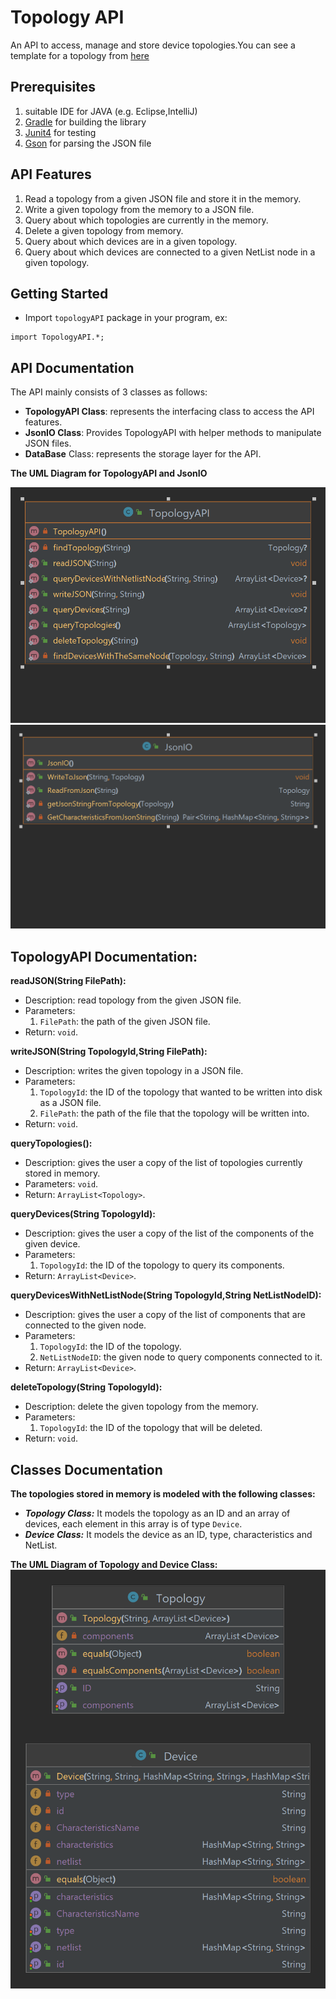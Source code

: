 # Topology API
An API to access, manage and store device topologies.You can see a template for a topology from [here](lib/src/test/java/testTopologyAPI/testJSONS/topology.json)
## Prerequisites

1. suitable IDE for JAVA (e.g. Eclipse,IntelliJ)
2. [Gradle](https://gradle.org/) for building the library
3. [Junit4](https://junit.org/junit4/) for testing 
4. [Gson](https://sites.google.com/site/gson/gson-user-guide) for parsing the JSON file

## API Features
1. Read a topology from a given JSON file and store it in the memory.
2. Write a given topology from the memory to a JSON file.
3. Query about which topologies are currently in the memory.
4. Delete a given topology from memory.
5. Query about which devices are in a given topology.
6. Query about which devices are connected to a given NetList node in
   a given topology.

## Getting Started

- Import `topologyAPI` package in your program, ex:
```
import TopologyAPI.*;
```

## API Documentation
The API mainly consists of 3 classes as follows:
* **TopologyAPI Class**: represents the interfacing class to access the API features.
* **JsonIO Class**: Provides TopologyAPI with helper methods to manipulate JSON files.
* **DataBase** Class: represents the storage layer for the API.

**The UML Diagram for TopologyAPI and JsonIO**

![img](UMLS/TopologyAPI.png)
![img](UMLS/JsonIO.png)

## TopologyAPI Documentation:

**readJSON(String FilePath):**
- Description: read topology from the given JSON file.
- Parameters:
   1. `FilePath`: the path of the given JSON file.
- Return: `void`.

**writeJSON(String TopologyId,String FilePath):**
- Description: writes the given topology in a JSON file.
- Parameters:
   1. `TopologyId`: the ID of the topology that wanted to be written into disk as a JSON file.
   2. `FilePath`: the path of the file that the topology will be written into.
- Return: `void`.

**queryTopologies():**
- Description: gives the user a copy of the list of topologies currently stored in memory.
- Parameters: `void`.
- Return: `ArrayList<Topology>`.

**queryDevices(String TopologyId):**
- Description: gives the user a copy of the list of the components of the given device.
- Parameters:
   1. `TopologyId`: the ID of the topology to query its components.
- Return: `ArrayList<Device>`.

**queryDevicesWithNetListNode(String TopologyId,String NetListNodeID):**
- Description: gives the user a copy of the list of components that are connected to the given node.
- Parameters:
   1. `TopologyId`: the ID of the topology.
   2. `NetListNodeID`: the given node to query components connected to it.
- Return: `ArrayList<Device>`.

**deleteTopology(String TopologyId):**
- Description: delete the given topology from the memory.
- Parameters:
   1. `TopologyId`: the ID of the topology that will be deleted.
- Return: `void`.

## Classes Documentation
**The topologies stored in memory is modeled with the following classes:**

- ***Topology Class:*** It models the topology as an ID and an array of devices, each element in this array is of type `Device`.
- ***Device Class:*** It models the device as an ID, type, characteristics and NetList.

**The UML Diagram of Topology and Device Class:**
![img](UMLS/TopologyAndDevice.png)
